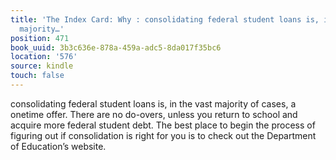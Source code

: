 ```yaml
---
title: 'The Index Card: Why : consolidating federal student loans is, in the vast
  majority…'
position: 471
book_uuid: 3b3c636e-878a-459a-adc5-8da017f35bc6
location: '576'
source: kindle
touch: false
---
```


consolidating federal student loans is, in the vast majority of cases, a onetime offer. There are no do-overs, unless you return to school and acquire more federal student debt. The best place to begin the process of figuring out if consolidation is right for you is to check out the Department of Education’s website.